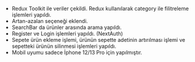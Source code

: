 - Redux Toolkit ile veriler çekildi. Redux kullanılarak category ile filitreleme işlemleri yapıldı.
- Artan-azalan seçeneği eklendi.
- SearchBar da ürünler arasında arama yapıldı.
- Register ve Login işlemleri yapıldı. (NextAuth)
- Sepete ürün ekleme işlemi, ürünün sepette adetinin artırılması işlemi ve sepetteki ürünün silinmesi işlemleri yapıldı.
- Mobil uyumu sadece İphone 12/13 Pro için yapılmıştır.